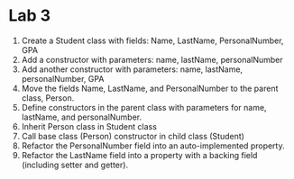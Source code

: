 # Lab 3
1. Create a Student class with fields: Name, LastName, PersonalNumber, GPA
2. Add a constructor with parameters: name, lastName, personalNumber
3. Add another constructor with parameters: name, lastName, personalNumber, GPA
4. Move the fields Name, LastName, and PersonalNumber to the parent class, Person.
5. Define constructors in the parent class with parameters for name, lastName, and personalNumber.
6. Inherit Person class in Student class
7. Call base class (Person) constructor in child class (Student)
8. Refactor the PersonalNumber field into an auto-implemented property.
9. Refactor the LastName field into a property with a backing field (including setter and getter).
